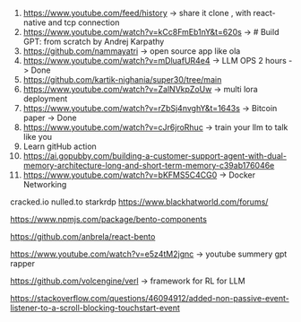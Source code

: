 1) https://www.youtube.com/feed/history -> share it clone , with react-native and tcp connection
2) https://www.youtube.com/watch?v=kCc8FmEb1nY&t=620s -> # Build GPT: from scratch by Andrej Karpathy
3) https://github.com/nammayatri -> open source app like ola 
4) https://www.youtube.com/watch?v=mDluafUR4e4 -> LLM OPS 2 hours -> Done
5) https://github.com/kartik-nighania/super30/tree/main
6) https://www.youtube.com/watch?v=ZalNVkpZoUw -> multi lora deployment 
7) https://www.youtube.com/watch?v=rZbSj4nvghY&t=1643s -> Bitcoin paper -> Done
8) https://www.youtube.com/watch?v=cJr6jroRhuc -> train your llm to talk like you
9) Learn gitHub action
10) https://ai.gopubby.com/building-a-customer-support-agent-with-dual-memory-architecture-long-and-short-term-memory-c39ab176046e 
11) https://www.youtube.com/watch?v=bKFMS5C4CG0 -> Docker Networking


cracked.io
nulled.to 
starkrdp
https://www.blackhatworld.com/forums/

https://www.npmjs.com/package/bento-components

https://github.com/anbrela/react-bento

https://www.youtube.com/watch?v=e5z4tM2jgnc -> youtube summery gpt rapper


https://github.com/volcengine/verl -> framework for RL for LLM 


https://stackoverflow.com/questions/46094912/added-non-passive-event-listener-to-a-scroll-blocking-touchstart-event